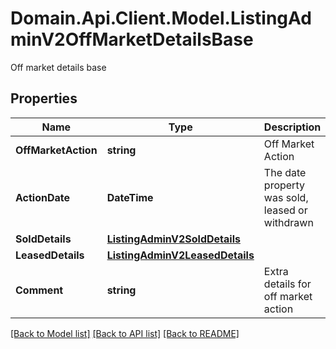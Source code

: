 # Domain.Api.Client.Model.ListingAdminV2OffMarketDetailsBase
Off market details base
## Properties

Name | Type | Description | Notes
------------ | ------------- | ------------- | -------------
**OffMarketAction** | **string** | Off Market Action | 
**ActionDate** | **DateTime** | The date property was sold, leased or withdrawn | 
**SoldDetails** | [**ListingAdminV2SoldDetails**](ListingAdminV2SoldDetails.md) |  | [optional] 
**LeasedDetails** | [**ListingAdminV2LeasedDetails**](ListingAdminV2LeasedDetails.md) |  | [optional] 
**Comment** | **string** | Extra details for off market action | [optional] 

[[Back to Model list]](../README.md#documentation-for-models) [[Back to API list]](../README.md#documentation-for-api-endpoints) [[Back to README]](../README.md)

